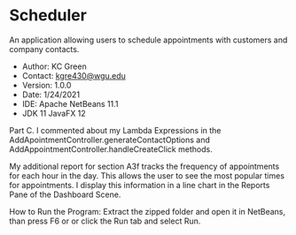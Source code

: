 # Scheduler

An application allowing users to schedule appointments with customers and company contacts.

* Author: KC Green
* Contact: kgre430@wgu.edu
* Version: 1.0.0
* Date: 1/24/2021
* IDE: Apache NetBeans 11.1
* JDK 11 JavaFX 12

Part C. I commented about my Lambda Expressions in the AddApointmentController.generateContactOptions and AddAppointmentController.handleCreateClick methods.

My additional report for section A3f tracks the frequency of appointments for each hour in the day. This allows the user to see the most popular times for appointments. I display this information in a line chart in the Reports Pane of the Dashboard Scene.

How to Run the Program: Extract the zipped folder and open it in NetBeans, than press F6 or or click the Run tab and select Run.
